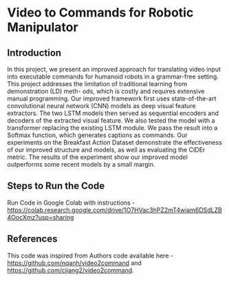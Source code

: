 # Video to Commands for Robotic Manipulator

## Introduction
In this project, we present an improved approach for translating video input into
executable commands for humanoid robots in a grammar-free setting. This project
addresses the limitation of traditional learning from demonstration (LD) meth-
ods, which is costly and requires extensive manual programming. Our improved
framework first uses state-of-the-art convolutional neural network (CNN) models
as deep visual feature extractors. The two LSTM models then served as sequential
encoders and decoders of the extracted visual feature. We also tested the model
with a transformer replacing the existing LSTM module. We pass the result into a
Softmax function, which generates captions as commands. Our experiments on the
Breakfast Action Dataset demonstrate the effectiveness of our improved structure
and models, as well as evaluating the CIDEr metric. The results of the experiment
show our improved model outperforms some recent models by a small margin.

## Steps to Run the Code
Run Code in Google Colab with instructions - 
https://colab.research.google.com/drive/1O7HVac3hPZ2mT4wiam6DSdLZB4OocXmz?usp=sharing


## References

This code was inspired from Authors code available here - https://github.com/nqanh/video2command and https://github.com/cjiang2/video2command. 
